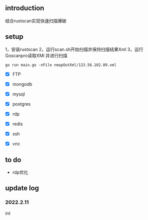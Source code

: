 

## introduction

结合rustscan实现快速扫描爆破


## setup

1，安装rustscan
2，运行scan.sh开始扫描并保持扫描结果Xml
3，运行Goscanpro读取XMl 并进行扫描

```
go run main.go -nFile nmapOutXml/123.56.102.89.xml

```

- [x] FTP
- [x] mongodb
- [x] mysql
- [x] postgres
- [x] rdp
- [x] redis
- [x] ssh
- [x] vnc


## to do
- rdp优化 

## update log

### 2022.2.11
int



